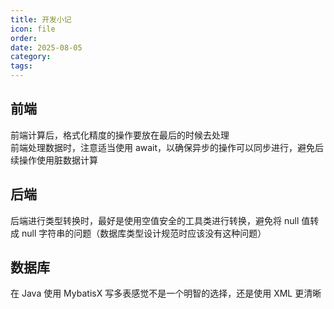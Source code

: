 ```yaml
---
title: 开发小记
icon: file
order: 
date: 2025-08-05
category: 
tags:
---
```

## 前端

前端计算后，格式化精度的操作要放在最后的时候去处理  
前端处理数据时，注意适当使用 await，以确保异步的操作可以同步进行，避免后续操作使用脏数据计算  
## 后端

后端进行类型转换时，最好是使用空值安全的工具类进行转换，避免将 null 值转成 null 字符串的问题（数据库类型设计规范时应该没有这种问题）  


## 数据库

在 Java 使用 MybatisX 写多表感觉不是一个明智的选择，还是使用 XML 更清晰  